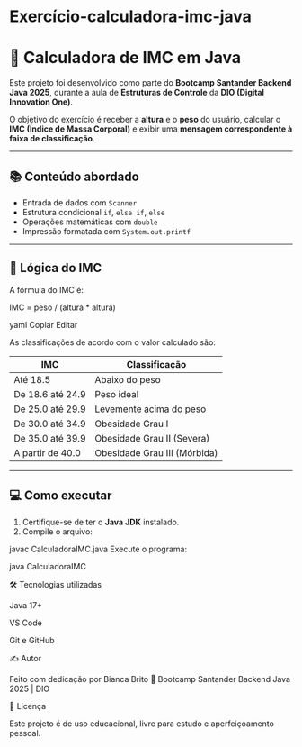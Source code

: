# Exercício-calculadora-imc-java

# 🧮 Calculadora de IMC em Java

Este projeto foi desenvolvido como parte do **Bootcamp Santander Backend Java 2025**, durante a aula de **Estruturas de Controle** da **DIO (Digital Innovation One)**.

O objetivo do exercício é receber a **altura** e o **peso** do usuário, calcular o **IMC (Índice de Massa Corporal)** e exibir uma **mensagem correspondente à faixa de classificação**.

---

## 📚 Conteúdo abordado

- Entrada de dados com `Scanner`
- Estrutura condicional `if`, `else if`, `else`
- Operações matemáticas com `double`
- Impressão formatada com `System.out.printf`

---

## 🧠 Lógica do IMC

A fórmula do IMC é:

IMC = peso / (altura * altura)

yaml
Copiar
Editar

As classificações de acordo com o valor calculado são:

| IMC                      | Classificação                    |
|--------------------------|----------------------------------|
| Até 18.5                 | Abaixo do peso                   |
| De 18.6 até 24.9         | Peso ideal                       |
| De 25.0 até 29.9         | Levemente acima do peso          |
| De 30.0 até 34.9         | Obesidade Grau I                 |
| De 35.0 até 39.9         | Obesidade Grau II (Severa)       |
| A partir de 40.0         | Obesidade Grau III (Mórbida)     |

---

## 💻 Como executar

1. Certifique-se de ter o **Java JDK** instalado.
2. Compile o arquivo:

javac CalculadoraIMC.java
Execute o programa:

java CalculadoraIMC

🛠️ Tecnologias utilizadas

Java 17+

VS Code

Git e GitHub

✍️ Autor

Feito com dedicação por Bianca Brito 💙
Bootcamp Santander Backend Java 2025 | DIO

📌 Licença

Este projeto é de uso educacional, livre para estudo e aperfeiçoamento pessoal.
